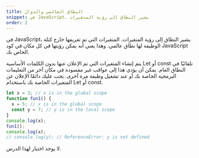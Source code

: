```yaml
---
title: النطاق العالمي والدوال
snippet: في JavaScript، يشير النطاق إلى رؤية المتغيرات
order: 2
---
```


في JavaScript، يشير النطاق إلى رؤية المتغيرات. المتغيرات التي تم تعريفها خارج
كتلة الوظيفة لها نطاق عالمي. وهذا يعني أنه يمكن رؤيتها في كل مكان في كود
JavaScript الخاص بك.

يتم إنشاء المتغيرات التي تم الإعلان عنها بدون الكلمات الأساسية Let أو const
تلقائيًا في النطاق العام. يمكن أن يؤدي هذا إلى عواقب غير مقصودة في مكان آخر من
التعليمات البرمجية الخاصة بك أو عند تشغيل وظيفة مرة أخرى. يجب عليك دائمًا الإعلان
عن المتغيرات الخاصة بك باستخدام Let أو const.

```js
let x = 3; // x is in the global scope
function fun1() {
  x = 5; // x is in the global scope
  const y = 7; // y is in the local scope
}
console.log(x);
fun1();
console.log(x);
// console.log(y); // ReferenceError: y is not defined
```

<div class="quiz">
لا يوجد اختبار لهذا الدرس.
</div>
